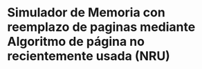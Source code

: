 # Simulador de Memoria con reemplazo de paginas mediante Algoritmo de página no recientemente usada (NRU)
